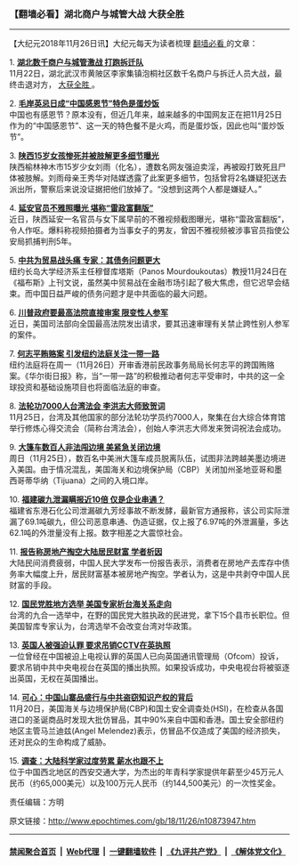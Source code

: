 ### 【翻墙必看】湖北商户与城管大战 大获全胜
------------------------

<p>
 【大纪元2018年11月26日讯】大纪元每天为读者梳理
 <a href="http://www.epochtimes.com/gb/tag/%E7%BF%BB%E5%A2%99%E5%BF%85%E7%9C%8B.html">
  翻墙必看
 </a>
 的文章：
</p>
<p>
 1.
 <b>
  <a href="http://www.epochtimes.com/gb/18/11/25/n10873554.htm" rel="noopener noreferrer" target="_blank">
   湖北数千商户与城管激战 打跑拆迁队
  </a>
 </b>
 <br/>
 11月22日，湖北武汉市黄陂区李家集镇泡桐社区数千名商户与拆迁人员大战，最终击退对方，
 <a href="http://www.epochtimes.com/gb/tag/%E5%A4%A7%E8%8E%B7%E5%85%A8%E8%83%9C.html">
  大获全胜
 </a>
 。
</p>
<p>
 2.
 <b>
  <a href="http://www.epochtimes.com/gb/18/11/25/n10873694.htm" rel="noopener noreferrer" target="_blank">
   毛岸英忌日成“中国感恩节”特色是蛋炒饭
  </a>
 </b>
 <br/>
 中国也有感恩节？原本没有，但近几年来，越来越多的中国网友正在把11月25日作为的“中国感恩节”、这一天的特色餐不是火鸡，而是蛋炒饭，因此也叫“蛋炒饭节”。
</p>
<p>
 3.
 <b>
  <a href="http://www.epochtimes.com/gb/18/11/25/n10873301.htm" rel="noopener noreferrer" target="_blank">
   陕西15岁女孩惨死并被肢解更多细节曝光
  </a>
 </b>
 <br/>
 陕西榆林神木市15岁少女刘雨（化名），遭数名网友强迫卖淫，再被殴打致死且尸体被肢解。刘雨母亲王秀华对陆媒透露了此案更多细节，包括曾将2名嫌疑犯送去派出所，警察后来说没证据把他们放掉了。“没想到这两个人都是嫌疑人。”
</p>
<p>
 4.
 <b>
  <a href="http://www.epochtimes.com/gb/18/11/25/n10873008.htm" rel="noopener noreferrer" target="_blank">
   延安官员不雅照曝光 堪称“雷政富翻版”
  </a>
 </b>
 <br/>
 近日，陕西延安一名官员与女下属早前的不雅视频截图曝光，堪称“雷政富翻版”，令人作呕。爆料称视频拍摄者为当事女子的男友，曾因不雅视频被涉事官员指使公安局抓捕判刑5年。
</p>
<p>
 5.
 <b>
  <a href="http://www.epochtimes.com/gb/18/11/25/n10873720.htm" rel="noopener noreferrer" target="_blank">
   中共为贸易战头痛 专家：其债务问题更大
  </a>
 </b>
 <br/>
 纽约长岛大学经济系主任穆督库塔斯（Panos Mourdoukoutas）教授11月24日在《福布斯》上刊文说，虽然美中贸易战在金融市场引起了极大焦虑，但它迟早会结束。而中国日益严峻的债务问题才是中共面临的最大问题。
</p>
<p>
 6.
 <b>
  <a href="http://www.epochtimes.com/gb/18/11/25/n10873508.htm" rel="noopener noreferrer" target="_blank">
   川普政府要最高法院直接审案 限变性人参军
  </a>
 </b>
 <br/>
 近日，美国司法部向全国最高法院发出请求，要其迅速审理有关禁止跨性别人参军的案件。
</p>
<p>
 7.
 <b>
  <a href="http://www.epochtimes.com/gb/18/11/25/n10873540.htm" rel="noopener noreferrer" target="_blank">
   何志平贿赂案 引发纽约法庭关注一带一路
  </a>
 </b>
 <br/>
 纽约法庭将在周一（11月26日）开审香港前民政事务局局长何志平的跨国贿赂案。《华尔街日报》称，当“一带一路”的积极推动者何志平受审时，中共的这一全球投资和基础设施项目也将面临法庭的审查。
</p>
<p>
 8.
 <b>
  <a href="http://www.epochtimes.com/gb/18/11/25/n10873262.htm" rel="noopener noreferrer" target="_blank">
   法轮功7000人台湾法会 李洪志大师致贺词
  </a>
 </b>
 <br/>
 11月25日，台湾及其他国家的部分法轮功学员约7000人，聚集在台大综合体育馆举行修炼心得交流会（简称台湾法会），创始人李洪志大师发来贺词祝法会成功。
</p>
<p>
 9.
 <b>
  <a href="http://www.epochtimes.com/gb/18/11/25/n10873849.htm" rel="noopener noreferrer" target="_blank">
   大篷车数百人非法闯边境 美紧急关闭边境
  </a>
 </b>
 <br/>
 周日（11月25日），数百名中美洲大篷车成员脱离队伍，试图非法跨越美墨边境进入美国。由于情况混乱，美国海关和边境保护局（CBP）关闭加州圣地亚哥和墨西哥蒂华纳（Tijuana）之间的入境口岸。
</p>
<p>
 10.
 <b>
  <a href="http://www.epochtimes.com/gb/18/11/25/n10873546.htm" rel="noopener noreferrer" target="_blank">
   福建碳九泄漏瞒报近10倍 仅是企业串通？
  </a>
 </b>
 <br/>
 福建省东港石化公司泄漏碳九芳烃事故不断发酵，最新官方通报称，该公司实际泄漏了69.1吨碳九，但公司恶意串通、伪造证据，仅上报了6.97吨的外泄漏量，多达62.1吨的外泄量没有上报。数字相差之大震惊社会。
</p>
<p>
 11.
 <b>
  <a href="http://www.epochtimes.com/gb/18/11/25/n10873577.htm" rel="noopener noreferrer" target="_blank">
   报告称房地产掏空大陆居民财富 学者析因
  </a>
 </b>
 <br/>
 大陆民间消费疲弱，中国人民大学发布一份报告表示，消费者在房地产去库存中债务率大幅度上升，居民财富基本被房地产掏空。学者认为，这是中共剥夺中国人民财富的手段。
</p>
<p>
 12.
 <b>
  <a href="http://www.epochtimes.com/gb/18/11/25/n10873601.htm" rel="noopener noreferrer" target="_blank">
   国民党胜地方选举 美国专家析台海关系走向
  </a>
 </b>
 <br/>
 台湾的九合一选举中，在野的国民党大胜执政的民进党，拿下15个县市长职位。但美国智库专家认为，台湾选举不会改变台湾对华政策。
</p>
<p>
 13.
 <b>
  <a href="http://www.epochtimes.com/gb/18/11/25/n10873615.htm" rel="noopener noreferrer" target="_blank">
   英国人被强迫认罪 要求吊销CCTV在英执照
  </a>
 </b>
 <br/>
 一位曾经在中国被迫上电视认罪的英国人已向英国通讯管理局（Ofcom）投诉，要求吊销中共中央电视台在英国的播出执照。如果投诉成功，中央电视台将被驱逐出英国，无权在英国播出。
</p>
<p>
 14.
 <b>
  <a href="http://www.epochtimes.com/gb/18/11/25/n10873669.htm" rel="noopener noreferrer" target="_blank">
   可心：中国山寨品盛行与中共盗窃知识产权的背后
  </a>
 </b>
 <br/>
 11月20日，美国海关与边境保护局(CBP)和国土安全调查处(HSI)，在检查从各国进口的圣诞商品时发现大批仿冒品，其中90%来自中国和香港。国土安全部纽约地区主管马兰迪兹(Angel Melendez)表示，仿冒品不仅造成了美国的经济损失，还对民众的生命构成了威胁。
</p>
<p>
 15.
 <b>
  <a href="http://www.epochtimes.com/gb/18/11/25/n10873586.htm" rel="noopener noreferrer" target="_blank">
   调查：大陆科学家过度劳累 薪水也跟不上
  </a>
 </b>
 <br/>
 位于中国西北地区的西安交通大学，为杰出的年青科学家提供年薪至少45万元人民币（约65,000美元）以及100万元人民币（约144,500美元）的一次性奖金。
</p>
<p>
 责任编辑：方明
</p>

原文链接：http://www.epochtimes.com/gb/18/11/26/n10873947.htm


------------------------
#### [禁闻聚合首页](https://github.com/gfw-breaker/banned-news/blob/master/README.md) &nbsp;|&nbsp; [Web代理](https://github.com/gfw-breaker/open-proxy/blob/master/README.md) &nbsp;|&nbsp; [一键翻墙软件](https://github.com/gfw-breaker/nogfw/blob/master/README.md) &nbsp;|&nbsp; [《九评共产党》](https://github.com/gfw-breaker/9ping.md/blob/master/README.md#九评之一评共产党是什么) &nbsp;|&nbsp; [《解体党文化》](https://github.com/gfw-breaker/jtdwh.md/blob/master/README.md#绪论)